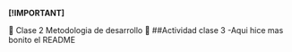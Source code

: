 **[!IMPORTANT]**

👻
Clase 2 Metodologia de desarrollo
👻
##Actividad clase 3
-Aqui hice mas bonito el README